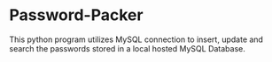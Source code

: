 # Password-Packer
This python program utilizes MySQL connection to insert, update and search the passwords stored in a local hosted MySQL Database.

